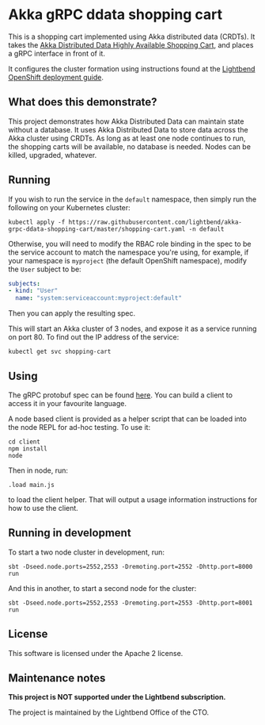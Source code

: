 # Akka gRPC ddata shopping cart

This is a shopping cart implemented using Akka distributed data (CRDTs). It takes the [Akka Distributed Data Highly Available Shopping Cart](https://github.com/akka/akka-samples/blob/2.5/akka-sample-distributed-data-scala/src/main/scala/sample/distributeddata/ShoppingCart.scala), and places a gRPC interface in front of it.

It configures the cluster formation using instructions found at the [Lightbend OpenShift deployment guide](https://developer.lightbend.com/guides/openshift-deployment/akka/forming-a-cluster.html).

## What does this demonstrate?

This project demonstrates how Akka Distributed Data can maintain state without a database. It uses Akka Distributed Data to store data across the Akka cluster using CRDTs. As long as at least one node continues to run, the shopping carts will be available, no database is needed. Nodes can be killed, upgraded, whatever.

## Running

If you wish to run the service in the `default` namespace, then simply run the following on your Kubernetes cluster:

```
kubectl apply -f https://raw.githubusercontent.com/lightbend/akka-grpc-ddata-shopping-cart/master/shopping-cart.yaml -n default
```

Otherwise, you will need to modify the RBAC role binding in the spec to be the service account to match the namespace you're using, for example, if your namespace is `myproject` (the default OpenShift namespace), modify the `User` subject to be:

```yaml
subjects:
- kind: "User"
  name: "system:serviceaccount:myproject:default"
```

Then you can apply the resulting spec.

This will start an Akka cluster of 3 nodes, and expose it as a service running on port 80. To find out the IP address of the service:

```
kubectl get svc shopping-cart
```

## Using

The gRPC protobuf spec can be found [here](src/main/protobuf/shoppingcart.proto). You can build a client to access it in your favourite language.

A node based client is provided as a helper script that can be loaded into the node REPL for ad-hoc testing. To use it:

```
cd client
npm install
node
```

Then in node, run:

```
.load main.js
```

to load the client helper. That will output a usage information instructions for how to use the client.

## Running in development

To start a two node cluster in development, run:

```
sbt -Dseed.node.ports=2552,2553 -Dremoting.port=2552 -Dhttp.port=8000 run
```

And this in another, to start a second node for the cluster:

```
sbt -Dseed.node.ports=2552,2553 -Dremoting.port=2553 -Dhttp.port=8001 run
```

## License

This software is licensed under the Apache 2 license.

## Maintenance notes

**This project is NOT supported under the Lightbend subscription.**

The project is maintained by the Lightbend Office of the CTO.

